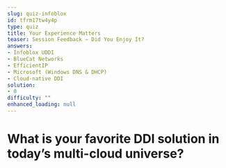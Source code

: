 ```yaml
---
slug: quiz-infoblox
id: tfrm17tw4y4p
type: quiz
title: Your Experience Matters
teaser: Session Feedback – Did You Enjoy It?
answers:
- Infoblox UDDI
- BlueCat Networks
- EfficientIP
- Microsoft (Windows DNS & DHCP)
- Cloud-native DDI
solution:
- 0
difficulty: ""
enhanced_loading: null
---
```

# **What is your favorite DDI solution in today’s multi-cloud universe?**